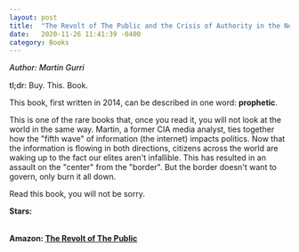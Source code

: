 ```yaml
---
layout: post
title:  "The Revolt of The Public and the Crisis of Authority in the New Millennium"
date:   2020-11-26 11:41:39 -0400
category: Books
---
```

<link rel="stylesheet" href="https://cdnjs.cloudflare.com/ajax/libs/font-awesome/4.7.0/css/font-awesome.min.css">

<span style="font-weight:500;font-style:italic;"> Author: Martin Gurri</span>

<div style="margin-top:15px;"></div>

<span style="font-weight:500;">tl;dr:</span> Buy. This. Book.

This book, first written in 2014, can be described in one word: **prophetic**.

This is one of the rare books that, once you read it, you will not look at the world in the same way. Martin, a former CIA media analyst, ties together how the "fifth wave" of information (the internet) impacts politics. Now that the information is flowing in both directions, citizens across the world are waking up to the fact our elites aren't infallible. This has resulted in an assault on the "center" from the "border". But the border doesn't want to govern, only burn it all down. 

Read this book, you will not be sorry. 

<table>
	<tr><b>Stars: </b></tr>
	<tr>
		<span class="fa fa-star checked"></span>
		<span class="fa fa-star checked"></span>
		<span class="fa fa-star checked"></span>
		<span class="fa fa-star checked"></span>
		<span class="fa fa-star checked"></span>
	</tr>
</table>

**Amazon: [The Revolt of The Public](https://www.amazon.com/Revolt-Public-Crisis-Authority-Millennium/dp/1732265143/)**